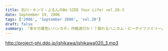```yaml
---
title: 石川・ホンマ・ぶるんのBe-SIDE Your Life! vol.20-3
date: September 19, 2006
tags: ['2006', 'September 2006', 'vol.20']
draft: false
summary: 『幸せの黄色いハンカチ』作戦遂行か！？揺れるハニカム・ビーサイファミリー。そうそう、放送業界的な改編シーズン。我々のスケジュールの変動も少々ありまして・・・（勝手でゴメンナサイ）もしかしたら収録時間の変更が行われる可能性が大です。配信時間の変更（！？）もお知らせしていきますので、これからもご愛顧の程、よろしくお願いします。ＮＡＭＡＥ
---
```


http://project-phi.ddo.jp/ishikawa/ishikawa020_3.mp3